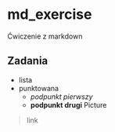 # md_exercise
Ćwiczenie z markdown
## Zadania
* lista
* punktowana
  * _podpunkt pierwszy_
  * __podpunkt drugi__
Picture
> link
